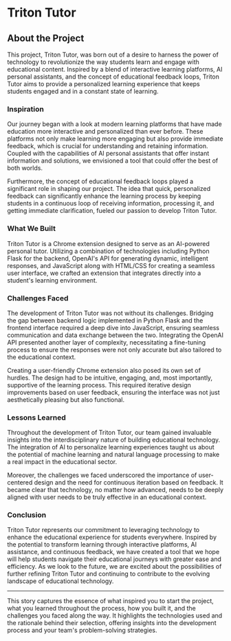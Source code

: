 # Triton Tutor

## About the Project

This project, Triton Tutor, was born out of a desire to harness the power of technology to revolutionize the way students learn and engage with educational content. Inspired by a blend of interactive learning platforms, AI personal assistants, and the concept of educational feedback loops, Triton Tutor aims to provide a personalized learning experience that keeps students engaged and in a constant state of learning.

### Inspiration

Our journey began with a look at modern learning platforms that have made education more interactive and personalized than ever before. These platforms not only make learning more engaging but also provide immediate feedback, which is crucial for understanding and retaining information. Coupled with the capabilities of AI personal assistants that offer instant information and solutions, we envisioned a tool that could offer the best of both worlds.

Furthermore, the concept of educational feedback loops played a significant role in shaping our project. The idea that quick, personalized feedback can significantly enhance the learning process by keeping students in a continuous loop of receiving information, processing it, and getting immediate clarification, fueled our passion to develop Triton Tutor.

### What We Built

Triton Tutor is a Chrome extension designed to serve as an AI-powered personal tutor. Utilizing a combination of technologies including Python Flask for the backend, OpenAI's API for generating dynamic, intelligent responses, and JavaScript along with HTML/CSS for creating a seamless user interface, we crafted an extension that integrates directly into a student's learning environment.

### Challenges Faced

The development of Triton Tutor was not without its challenges. Bridging the gap between backend logic implemented in Python Flask and the frontend interface required a deep dive into JavaScript, ensuring seamless communication and data exchange between the two. Integrating the OpenAI API presented another layer of complexity, necessitating a fine-tuning process to ensure the responses were not only accurate but also tailored to the educational context.

Creating a user-friendly Chrome extension also posed its own set of hurdles. The design had to be intuitive, engaging, and, most importantly, supportive of the learning process. This required iterative design improvements based on user feedback, ensuring the interface was not just aesthetically pleasing but also functional.

### Lessons Learned

Throughout the development of Triton Tutor, our team gained invaluable insights into the interdisciplinary nature of building educational technology. The integration of AI to personalize learning experiences taught us about the potential of machine learning and natural language processing to make a real impact in the educational sector.

Moreover, the challenges we faced underscored the importance of user-centered design and the need for continuous iteration based on feedback. It became clear that technology, no matter how advanced, needs to be deeply aligned with user needs to be truly effective in an educational context.

### Conclusion

Triton Tutor represents our commitment to leveraging technology to enhance the educational experience for students everywhere. Inspired by the potential to transform learning through interactive platforms, AI assistance, and continuous feedback, we have created a tool that we hope will help students navigate their educational journeys with greater ease and efficiency. As we look to the future, we are excited about the possibilities of further refining Triton Tutor and continuing to contribute to the evolving landscape of educational technology.

---

This story captures the essence of what inspired you to start the project, what you learned throughout the process, how you built it, and the challenges you faced along the way. It highlights the technologies used and the rationale behind their selection, offering insights into the development process and your team's problem-solving strategies.

